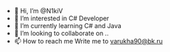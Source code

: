- 👋 Hi, I’m @N1kiV
- 👀 I’m interested in C# Developer
- 🌱 I’m currently learning C# and Java
- 💞️ I’m looking to collaborate on ..
- 📫 How to reach me Write me to varukha90@bk.ru

<!---
N1kiV/N1kiV is a ✨ special ✨ repository because its `README.md` (this file) appears on your GitHub profile.
You can click the Preview link to take a look at your changes.
--->

